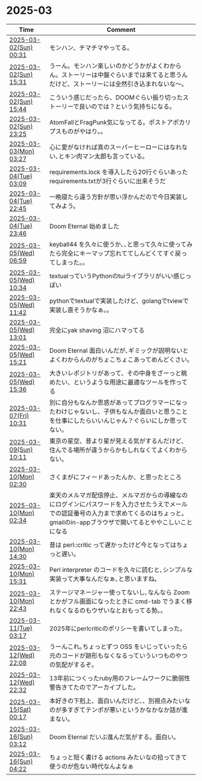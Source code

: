 # 2025-03

| Time | Comment |
| ----- | ------- |
| [2025-03-02(Sun) 00:31](https://bsky.app/profile/tokuhirom.bsky.social/post/3lje6p57kmk2v) | モンハン、チマチマやってる。 |
| [2025-03-02(Sun) 15:31](https://bsky.app/profile/tokuhirom.bsky.social/post/3ljfqxwd5sc2v) | うーん。モンハン楽しいのかどうかがよくわからん。ストーリーは中盤ぐらいまでは来てると思うんだけど、ストーリーには全然引き込まれないな〜。 |
| [2025-03-02(Sun) 15:44](https://bsky.app/profile/tokuhirom.bsky.social/post/3ljfrp3isnc2v) | こういう感じだったら、DOOMぐらい振り切ったストーリーで良いのでは？という気持ちになる。 |
| [2025-03-02(Sun) 23:25](https://bsky.app/profile/tokuhirom.bsky.social/post/3ljgliesoi22v) | AtomFallとFragPunk気になってる。ポストアポカリプスものがやはり。。 |
| [2025-03-03(Mon) 03:27](https://bsky.app/profile/tokuhirom.bsky.social/post/3ljgyxs5y4k2g) | 心に愛がなければ真のスーパーヒーローにはなれない､とキン肉マン太郎も言っている｡ |
| [2025-03-04(Tue) 03:09](https://bsky.app/profile/tokuhirom.bsky.social/post/3ljjihnexms2v) | requirements.lock を導入したら20行ぐらいあったrequirements.txtが3行ぐらいに出来そうだ |
| [2025-03-04(Tue) 22:45](https://bsky.app/profile/tokuhirom.bsky.social/post/3ljlk64en6c2f) | 一晩寝たら違う方針が思い浮かんだので今日実装してみよう。 |
| [2025-03-04(Tue) 23:46](https://bsky.app/profile/tokuhirom.bsky.social/post/3ljlnkocxgs2f) | Doom Eternal 始めました |
| [2025-03-05(Wed) 06:59](https://bsky.app/profile/tokuhirom.bsky.social/post/3ljmfrngx5k2x) | keyball44 を久々に使うか､､と思って久々に使ってみたら完全にキーマップ忘れててしんどくてすぐ戻ってしまった｡｡ |
| [2025-03-05(Wed) 10:34](https://bsky.app/profile/tokuhirom.bsky.social/post/3ljmrs4p3es2f) | textualっていうPythonのtuiライブラリがいい感じっぽい |
| [2025-03-05(Wed) 11:42](https://bsky.app/profile/tokuhirom.bsky.social/post/3ljmvljv4xs2f) | pythonでtextualで実装したけど、golangでtviewで実装し直そうかなぁ。。 |
| [2025-03-05(Wed) 13:01](https://bsky.app/profile/tokuhirom.bsky.social/post/3ljmzygjhqk2f) | 完全にyak shaving 沼にハマってる |
| [2025-03-05(Wed) 15:21](https://bsky.app/profile/tokuhirom.bsky.social/post/3ljnbslect22f) | Doom Eternal 面白いんだが､ギミックが説明ないとよくわからんのがちょこちょこあってめんどくさい｡ |
| [2025-03-05(Wed) 15:36](https://bsky.app/profile/tokuhirom.bsky.social/post/3ljncmsio7k2f) | 大きいレポジトリがあって、その中身をざーっと眺めたい、というような用途に最適なツールを作ってる |
| [2025-03-07(Fri) 10:31](https://bsky.app/profile/tokuhirom.bsky.social/post/3ljrsjd4mqk27) | 別に自分もなんか思惑があってプログラマーになったわけじゃないし、子供もなんか面白いと思うことを仕事にしたらいいんじゃん？ぐらいにしか思ってない。 |
| [2025-03-09(Sun) 10:11](https://bsky.app/profile/tokuhirom.bsky.social/post/3ljwsduxzns2o) | 東京の星空、昔より星が見える気がするんだけど、住んでる場所が違うからかもしれなくてよくわからない。 |
| [2025-03-10(Mon) 02:30](https://bsky.app/profile/tokuhirom.bsky.social/post/3ljyj3g7av22j) | さくまがにフィードあったんか、と思ったところ |
| [2025-03-10(Mon) 02:34](https://bsky.app/profile/tokuhirom.bsky.social/post/3ljyjbrp5qk2j) | 楽天のメルマガ配信停止、メルマガからの導線なのにログインにパスワードを入力させたうえでメールでの認証番号の入力まで求めてくるのはちょっと。gmailのin-appブラウザで開いてるとややこしいことになる |
| [2025-03-10(Mon) 14:30](https://bsky.app/profile/tokuhirom.bsky.social/post/3ljzrc3pui22w) | 昔は perl::critic って遅かったけど今となってはちょっと遅い｡ |
| [2025-03-10(Mon) 15:31](https://bsky.app/profile/tokuhirom.bsky.social/post/3ljzupwqp722h) | Perl interpreter のコードを久々に読むと､シンプルな実装って大事なんだなぁ､と思いますね｡ |
| [2025-03-10(Mon) 22:43](https://bsky.app/profile/tokuhirom.bsky.social/post/3lk2mu5igys2r) | ステージマネージャー使ってないし､なんなら Zoom とかがフル画面になったときに cmd-tab でうまく移れなくなるのもウザいなとおもってる勢｡｡ |
| [2025-03-11(Tue) 03:17](https://bsky.app/profile/tokuhirom.bsky.social/post/3lk3466lals2j) | 2025年にperlcriticのポリシーを書いてしまった。 |
| [2025-03-12(Wed) 22:08](https://bsky.app/profile/tokuhirom.bsky.social/post/3lk7lttyt622b) | うーんこれ｡ちょっとずつ OSS をいじっていったら元のコードが跡形もなくなるっていういつものやつの気配がするぞ｡ |
| [2025-03-12(Wed) 22:32](https://bsky.app/profile/tokuhirom.bsky.social/post/3lk7n6op4w22q) | 13年前につくったruby用のフレームワークに脆弱性警告きてたのでアーカイブした｡ |
| [2025-03-15(Sat) 00:17](https://bsky.app/profile/tokuhirom.bsky.social/post/3lkety25oss2t) | 本好きの下剋上、面白いんだけど、、別視点みたいなのが多すぎてテンポが悪いというかなかなか話が進まない。 |
| [2025-03-16(Sun) 03:12](https://bsky.app/profile/tokuhirom.bsky.social/post/3lkho7p6zj22s) | Doom Eternal だいぶ進んだ気がする。面白い。<br>
| [2025-03-16(Sun) 04:22](https://bsky.app/profile/tokuhirom.bsky.social/post/3lkhs4wuup22s) | ちょっと短く書ける actions みたいなの拾ってきて使うのが危ない時代なんよなぁ |
